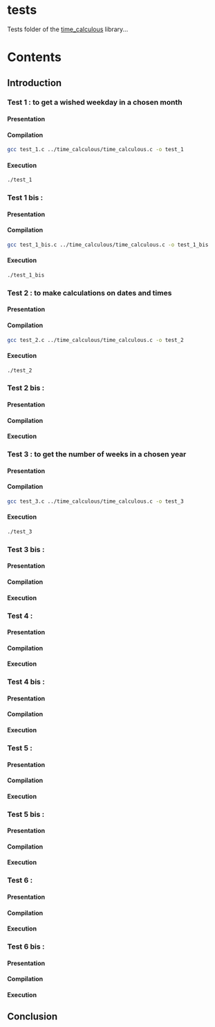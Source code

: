 # tests

Tests folder of the [time_calculous](https://github.com/Vicken-Ghoubiguian/time_calculous) library...

# Contents

## Introduction

### Test 1 : to get a wished weekday in a chosen month

#### Presentation

#### Compilation

```bash
gcc test_1.c ../time_calculous/time_calculous.c -o test_1
```

#### Execution

```bash
./test_1
```

### Test 1 bis :

#### Presentation

#### Compilation

```bash
gcc test_1_bis.c ../time_calculous/time_calculous.c -o test_1_bis
```

#### Execution

```bash
./test_1_bis
```

### Test 2 : to make calculations on dates and times

#### Presentation

#### Compilation

```bash
gcc test_2.c ../time_calculous/time_calculous.c -o test_2
```

#### Execution

```bash
./test_2
```

### Test 2 bis :

#### Presentation

#### Compilation

#### Execution

### Test 3 : to get the number of weeks in a chosen year

#### Presentation

#### Compilation

```bash
gcc test_3.c ../time_calculous/time_calculous.c -o test_3
```

#### Execution

```bash
./test_3
```

### Test 3 bis :

#### Presentation

#### Compilation

#### Execution

### Test 4 :

#### Presentation

#### Compilation

#### Execution

### Test 4 bis :

#### Presentation

#### Compilation

#### Execution

### Test 5 :

#### Presentation

#### Compilation

#### Execution

### Test 5 bis :

#### Presentation

#### Compilation

#### Execution

### Test 6 :

#### Presentation

#### Compilation

#### Execution

### Test 6 bis :

#### Presentation

#### Compilation

#### Execution

## Conclusion
